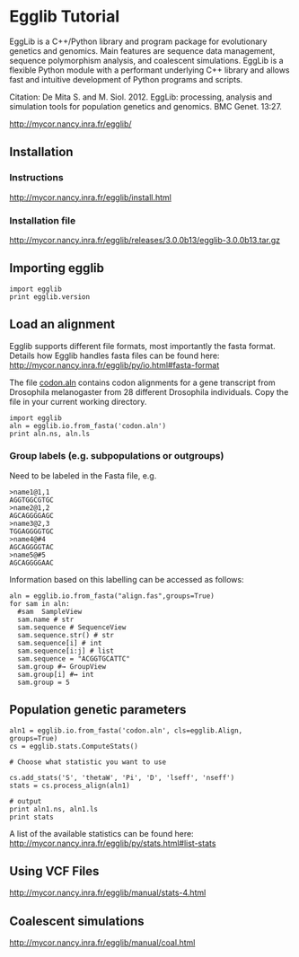 # Egglib Tutorial

EggLib is a C++/Python library and program package for evolutionary genetics and genomics. Main features are sequence data management, sequence polymorphism analysis, and coalescent simulations. EggLib is a flexible Python module with a performant underlying C++ library and allows fast and intuitive development of Python programs and scripts.

Citation: De Mita S. and M. Siol. 2012. EggLib: processing, analysis and simulation tools for population genetics and genomics. BMC Genet. 13:27.

http://mycor.nancy.inra.fr/egglib/

## Installation

### Instructions

http://mycor.nancy.inra.fr/egglib/install.html

### Installation file

http://mycor.nancy.inra.fr/egglib/releases/3.0.0b13/egglib-3.0.0b13.tar.gz

## Importing egglib

```
import egglib
print egglib.version
```

## Load an alignment

Egglib supports different file formats, most importantly the fasta format. Details how Egglib handles fasta files can be found here: http://mycor.nancy.inra.fr/egglib/py/io.html#fasta-format 

The file [codon.aln](codon.aln) contains codon alignments for a gene transcript from Drosophila melanogaster from 28 different Drosophila individuals. Copy the file in your current working directory.

```
import egglib
aln = egglib.io.from_fasta('codon.aln')
print aln.ns, aln.ls
```

### Group labels (e.g. subpopulations or outgroups)

Need to be labeled in the Fasta file, e.g.

```
>name1@1,1
AGGTGGCGTGC
>name2@1,2
AGCAGGGGAGC
>name3@2,3
TGGAGGGGTGC
>name4@#4
AGCAGGGGTAC
>name5@#5
AGCAGGGGAAC
```

Information based on this labelling can be accessed as follows:
```
aln = egglib.io.from_fasta("align.fas",groups=True)
for sam in aln:
  #sam  SampleView
  sam.name # str
  sam.sequence # SequenceView
  sam.sequence.str() # str
  sam.sequence[i] # int
  sam.sequence[i:j] # list
  sam.sequence = "ACGGTGCATTC"
  sam.group #→ GroupView
  sam.group[i] #↔ int
  sam.group = 5
```

## Population genetic parameters

```
aln1 = egglib.io.from_fasta('codon.aln', cls=egglib.Align, groups=True)
cs = egglib.stats.ComputeStats()

# Choose what statistic you want to use

cs.add_stats('S', 'thetaW', 'Pi', 'D', 'lseff', 'nseff')
stats = cs.process_align(aln1)

# output
print aln1.ns, aln1.ls
print stats
```

A list of the available statistics can be found here: http://mycor.nancy.inra.fr/egglib/py/stats.html#list-stats

## Using VCF Files

http://mycor.nancy.inra.fr/egglib/manual/stats-4.html

## Coalescent simulations

http://mycor.nancy.inra.fr/egglib/manual/coal.html
